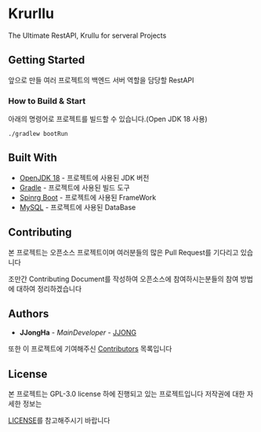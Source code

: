 # Krurllu

The Ultimate RestAPI, Krullu for serveral Projects 

## Getting Started

앞으로 만들 여러 프로젝트의 백엔드 서버 역할을 담당할 RestAPI

### How to Build & Start 

아래의 명령어로 프로젝트를 빌드할 수 있습니다.(Open JDK 18 사용)

```
./gradlew bootRun
```

## Built With

* [OpenJDK 18](https://openjdk.java.net/projects/jdk/18/) - 프로젝트에 사용된 JDK 버전
* [Gradle](https://docs.gradle.org/current/userguide/userguide.html) - 프로젝트에 사용된 빌드 도구
* [Spinrg Boot](https://docs.spring.io/spring-boot/docs/current/reference/htmlsingle/) - 프로젝트에 사용된 FrameWork
* [MySQL](https://dev.mysql.com/doc/) - 프로젝트에 사용된 DataBase

## Contributing

본 프로젝트는 오픈소스 프로젝트이며 여러분들의 많은 Pull Request를 기다리고 있습니다

조만간 Contributing Document를 작성하여 오픈소스에 참여하시는분들의 참여 방법에 대하여 정리하겠습니다

## Authors

* **JJongHa** - *MainDeveloper* - [JJONG](https://github.com/archan0621?tab=repositories)

또한 이 프로젝트에 기여해주신 [Contributors](https://github.com/archan0621/Krurllu/contributors) 목록입니다

## License

본 프로젝트는 GPL-3.0 license 하에 진행되고 있는 프로젝트입니다 저작권에 대한 자세한 정보는 

[LICENSE](LICENSE)를 참고해주시기 바랍니다
